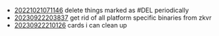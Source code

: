- [20221021071146](/zet/20221021071146/README.md) delete things marked as #DEL periodically
- [20230922203837](/zet/20230922203837/README.md) get rid of all platform specific binaries from zkvr
- [20230922210126](/zet/20230922210126/README.md) cards i can clean up
